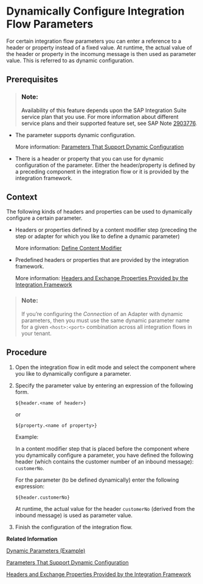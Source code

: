 <!-- loiofff5b2a27deb49389c502287dbf8a85b -->

# Dynamically Configure Integration Flow Parameters

For certain integration flow parameters you can enter a reference to a header or property instead of a fixed value. At runtime, the actual value of the header or property in the incomung message is then used as parameter value. This is referred to as dynamic configuration.



<a name="loiofff5b2a27deb49389c502287dbf8a85b__prereq_ehv_wxr_pdb"/>

## Prerequisites

> ### Note:  
> Availability of this feature depends upon the SAP Integration Suite service plan that you use. For more information about different service plans and their supported feature set, see SAP Note [2903776](https://launchpad.support.sap.com/#/notes/2903776).

-   The parameter supports dynamic configuration.

    More information: [Parameters That Support Dynamic Configuration](parameters-that-support-dynamic-configuration-c9bba0e.md)

-   There is a header or property that you can use for dynamic configuration of the parameter. Either the header/property is defined by a preceding component in the integration flow or it is provided by the integration framework.




## Context

The following kinds of headers and properties can be used to dynamically configure a certain parameter.

-   Headers or properties defined by a content modifier step \(preceding the step or adapter for which you like to define a dynamic parameter\)

    More information: [Define Content Modifier](define-content-modifier-8f04a70.md)

-   Predefined headers or properties that are provided by the integration framework.

    More information: [Headers and Exchange Properties Provided by the Integration Framework](headers-and-exchange-properties-provided-by-the-integration-framework-d0fcb09.md)


> ### Note:  
> If you’re configuring the *Connection* of an Adapter with dynamic parameters, then you must use the same dynamic parameter name for a given `<host>:<port>` combination across all integration flows in your tenant.



## Procedure

1.  Open the integration flow in edit mode and select the component where you like to dynamically configure a parameter.

2.  Specify the parameter value by entering an expression of the following form.

    `${header.<name of header>}`

    or

    `${property.<name of property>}`

    Example:

    In a content modifier step that is placed before the component where you dynamically configure a parameter, you have defined the following header \(which contains the customer number of an inbound message\): `customerNo`.

    For the parameter \(to be defined dynamically\) enter the following expression:

    `${header.customerNo}`

    At runtime, the actual value for the header `customerNo` \(derived from the inbound message\) is used as parameter value.

3.  Finish the configuration of the integration flow.


**Related Information**  


[Dynamic Parameters \(Example\)](dynamic-parameters-example-5705f2b.md)

[Parameters That Support Dynamic Configuration](parameters-that-support-dynamic-configuration-c9bba0e.md "")

[Headers and Exchange Properties Provided by the Integration Framework](headers-and-exchange-properties-provided-by-the-integration-framework-d0fcb09.md "")


